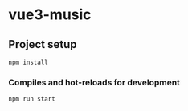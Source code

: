 # vue3-music

## Project setup
```
npm install
```

### Compiles and hot-reloads for development
```
npm run start
```
